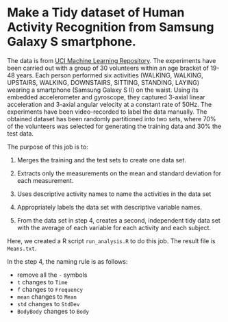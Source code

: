 # Make a Tidy dataset of Human Activity Recognition from Samsung Galaxy S smartphone.

The data is from [UCI Machine Learning Repository]. The experiments have been carried out with a group of 30 volunteers within an age bracket of 19-48 years. Each person performed six activities (WALKING, WALKING, UPSTAIRS, WALKING, DOWNSTAIRS, SITTING, STANDING, LAYING) wearing a smartphone (Samsung Galaxy S II) on the waist. Using its embedded accelerometer and gyroscope, they captured 3-axial linear acceleration and 3-axial angular velocity at a constant rate of 50Hz. The experiments have been video-recorded to label the data manually. The obtained dataset has been randomly partitioned into two sets, where 70% of the volunteers was selected for generating the training data and 30% the test data. 

The purpose of this job is to:

1. Merges the training and the test sets to create one data set.

2. Extracts only the measurements on the mean and standard deviation for each measurement. 

3. Uses descriptive activity names to name the activities in the data set

4. Appropriately labels the data set with descriptive variable names. 

5. From the data set in step 4, creates a second, independent tidy data set with the average of each variable for each activity and each subject.

Here, we created a R script ``run_analysis.R`` to do this job. The result file is ``Means.txt``. 

In the step 4, the naming rule is as follows:
* remove all the ``-`` symbols 
* ``t`` changes to ``Time``
* ``f`` changes to ``Frequency``
* ``mean`` changes to ``Mean``
* ``std`` changes to ``StdDev``
* ``BodyBody`` changes to ``Body``




[UCI Machine Learning Repository]:http://archive.ics.uci.edu/ml/datasets/Human+Activity+Recognition+Using+Smartphones
